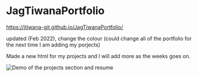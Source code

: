 # JagTiwanaPortfolio

https://jtiwana-git.github.io/JagTiwanaPortfolio/

updated (Feb 2022), change the colour (could change all of the portfolio for the next time I am adding my porjects)

Made a new html for my projects and I will add more as the weeks goes on.

![Demo of the projects section and resume](assets\images\Portfolio-Feb22.gif)








